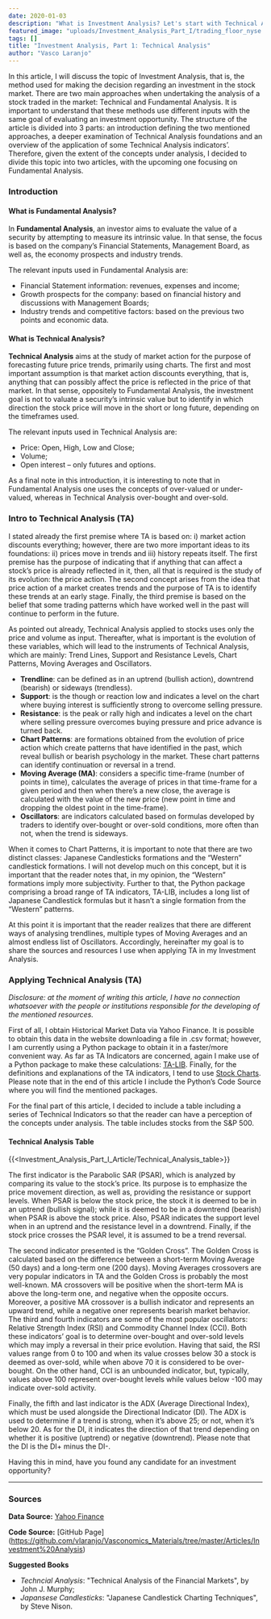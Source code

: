 ```yaml
---
date: 2020-01-03
description: "What is Investment Analysis? Let's start with Technical Analysis, should we? "
featured_image: "uploads/Investment_Analysis_Part_I/trading_floor_nyse.jpg"
tags: []
title: "Investment Analysis, Part 1: Technical Analysis"
author: "Vasco Laranjo"
---
```


In this article, I will discuss the topic of Investment Analysis, that is, the method used for making the decision regarding an investment in the stock market. There are two main approaches when undertaking the analysis of a stock traded in the market: Technical and Fundamental Analysis. It is important to understand that these methods use different inputs with the same goal of evaluating an investment opportunity.
The structure of the article is divided into 3 parts: an introduction defining the two mentioned approaches, a deeper examination of Technical Analysis foundations and an overview of the application of some Technical Analysis indicators’. Therefore, given the extent of the concepts under analysis, I decided to divide this topic into two articles, with the upcoming one focusing on Fundamental Analysis.

### Introduction

#### What is Fundamental Analysis?

In **Fundamental Analysis**, an investor aims to evaluate the value of a security by attempting to measure its intrinsic value. In that sense, the focus is based on the company’s Financial Statements, Management Board, as well as, the economy prospects and industry trends. 

The relevant inputs used in Fundamental Analysis are: 

* Financial Statement information: revenues, expenses and income;
* Growth prospects for the company: based on financial history and discussions with Management Boards;
* Industry trends and competitive factors: based on the previous two points and economic data.


#### What is Technical Analysis?

**Technical Analysis** aims at the study of market action for the purpose of forecasting future price trends, primarily using charts. The first and most important assumption is that market action discounts everything, that is, anything that can possibly affect the price is reflected in the price of that market. In that sense, oppositely to Fundamental Analysis, the investment goal is not to valuate a security’s intrinsic value but to identify in which direction the stock price will move in the short or long future, depending on the timeframes used.

The relevant inputs used in Technical Analysis are: 

* Price: Open, High, Low and Close;
* Volume;
* Open interest – only futures and options.

As a final note in this introduction, it is interesting to note that in Fundamental Analysis one uses the concepts of over-valued or under-valued, whereas in Technical Analysis over-bought and over-sold.

### Intro to Technical Analysis (TA)

I stated already the first premise where TA is based on: i) market action discounts everything; however, there are two more important ideas to its foundations: ii) prices move in trends and iii) history repeats itself. 
The first premise has the purpose of indicating that if anything that can affect a stock’s price is already reflected in it, then, all that is required is the study of its evolution: the price action. The second concept arises from the idea that price action of a market creates trends and the purpose of TA is to identify these trends at an early stage. Finally, the third premise is based on the belief that some trading patterns which have worked well in the past will continue to perform in the future.

As pointed out already, Technical Analysis applied to stocks uses only the price and volume as input. Thereafter, what is important is the evolution of these variables, which will lead to the instruments of Technical Analysis, which are mainly: Trend Lines, Support and Resistance Levels, Chart Patterns, Moving Averages and Oscillators. 

* **Trendline**: can be defined as in an uptrend (bullish action), downtrend (bearish) or sideways (trendless). 
* **Support**: is the though or reaction low and indicates a level on the chart where buying interest is sufficiently strong to overcome selling pressure.
* **Resistance**: is the peak or rally high and indicates a level on the chart where selling pressure overcomes buying pressure and price advance is turned back.
* **Chart Patterns**: are formations obtained from the evolution of price action which create patterns that have identified in the past, which reveal bullish or bearish psychology in the market. These chart patterns can identify continuation or reversal in a trend.
* **Moving Average (MA)**: considers a specific time-frame (number of points in time), calculates the average of prices in that time-frame for a given period and then when there’s a new close, the average is calculated with the value  of the new price (new point in time and dropping the oldest point in the time-frame).
* **Oscillators**: are indicators calculated based on formulas developed by traders to identify over-bought or over-sold conditions, more often than not, when the trend is sideways.

When it comes to Chart Patterns, it is important to note that there are two distinct classes: Japanese Candlesticks formations and the “Western” candlestick formations. I will not develop much on this concept, but it is important that the reader notes that, in my opinion, the “Western” formations imply more subjectivity. Further to that, the Python package comprising a broad range of TA indicators, TA-LIB, includes a long list of Japanese Candlestick formulas but it hasn’t a single formation from the “Western” patterns.

At this point it is important that the reader realizes that there are different ways of analysing trendlines, multiple types of Moving Averages and an almost endless list of Oscillators. Accordingly, hereinafter my goal is to share the sources and resources I use when applying TA in my Investment Analysis.

### Applying Technical Analysis (TA)

*Disclosure: at the moment of writing this article, I have no connection whatsoever with the people or institutions responsible for the developing of the mentioned resources.*

First of all, I obtain Historical Market Data via Yahoo Finance. It is possible to obtain this data in the website downloading a file in .csv format; however, I am currently using a Python package to obtain it in a faster/more convenient way. As far as TA Indicators are concerned, again I make use of a Python package to make these calculations: [TA-LIB](https://mrjbq7.github.io/ta-lib/funcs.html). Finally, for the definitions and explanations of the TA indicators, I tend to use [Stock Charts](https://school.stockcharts.com/doku.php?id=technical_indicators). Please note that in the end of this article I include the Python’s Code Source where you will find the mentioned packages.

For the final part of this article, I decided to include a table including a series of Technical Indicators so that the reader can have a perception of the concepts under analysis. The table includes stocks from the S&P 500.

#### Technical Analysis Table

{{<Investment_Analysis_Part_I_Article/Technical_Analysis_table>}}

The first indicator is the Parabolic SAR (PSAR), which is analyzed by comparing its value to the stock’s price. Its purpose is to emphasize the price movement direction, as well as, providing the resistance or support levels. When PSAR is below the stock price, the stock it is deemed to be in an uptrend (bullish signal); while it is deemed to be in a downtrend (bearish) when PSAR is above the stock price. Also, PSAR indicates the support level when in an uptrend and the resistance level in a downtrend. Finally, if the stock price crosses the PSAR level, it is assumed to be a trend reversal.

The second indicator presented is the “Golden Cross”. The Golden Cross is calculated based on the difference between a short-term Moving Average (50 days) and a long-term one (200 days). Moving Averages crossovers are very popular indicators in TA and the Golden Cross is probably the most well-known. MA crossovers will be positive when the short-term MA is above the long-term one, and negative when the opposite occurs. Moreover, a positive MA crossover is a bullish indicator and represents an upward trend, while a negative oner represents bearish market behavior.
The third and fourth indicators are some of the most popular oscillators: Relative Strength Index (RSI) and Commodity Channel Index (CCI). Both these indicators’ goal is to determine over-bought and over-sold levels which may imply a reversal in their price evolution. Having that said, the RSI values range from 0 to 100 and when its value crosses below 30 a stock is deemed as over-sold, while when above 70 it is considered to be over-bought. On the other hand, CCI is an unbounded indicator, but, typically, values above 100 represent over-bought levels while values below -100 may indicate over-sold activity.

Finally, the fifth and last indicator is the ADX (Average Directional Index), which must be used alongside the Directional Indicator (DI). The ADX is used to determine if a trend is strong, when it’s above 25; or not, when it’s below 20. As for the DI, it indicates the direction of that trend depending on whether it is positive (uptrend) or negative (downtrend). Please note that the DI is the DI+ minus the DI-.

Having this in mind, have you found any candidate for an investment opportunity?

---
### Sources

**Data Source:** [Yahoo Finance](https://finance.yahoo.com/)

**Code Source:** 
[GitHub Page] (https://github.com/vlaranjo/Vasconomics_Materials/tree/master/Articles/Investment%20Analysis)

**Suggested Books**

* *Techncial Analysis*: "Technical Analysis of the Financial Markets", by John J. Murphy;
* *Japansese Candlesticks*: "Japanese Candlestick Charting Techniques", by Steve Nison.